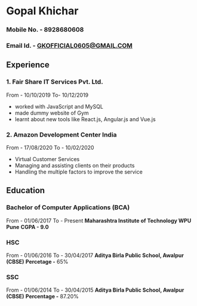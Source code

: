# Gopal Khichar

### Mobile No. - 8928680608                                                  
### Email Id. - GKOFFICIAL0605@GMAIL.COM



## Experience
### 1. Fair Share IT Services Pvt. Ltd.
From - 10/10/2019  To- 10/12/2019
* worked with JavaScript and MySQL
* made dummy website of Gym
* learnt about new tools like React.js, Angular.js and Vue.js
### 2. Amazon Development Center India
From - 17/08/2020 To - 10/02/2020
* Virtual Customer Services
* Managing and assisting clients on their products
* Handling the multiple factors to improve the service



## Education
### Bachelor of Computer Applications (BCA)
From - 01/06/2017  To - Present
**Maharashtra Institute of Technology WPU Pune**
**CGPA - 9.0**
### HSC
From - 01/06/2016 To - 30/04/2017
**Aditya Birla Public School, Awalpur (CBSE)**
**Percetage -** 65%
### SSC
From - 01/06/2014 To - 30/04/2015
**Aditya Birla Public School, Awalpur (CBSE)**
**Percentage -** 87.20%
